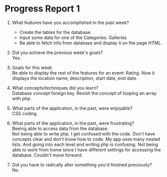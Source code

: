 Progress Report 1
=================  


1. What features have you accomplished in the past week?
	-	Create the tables for the database.
	-	Input some data for one of the Categories: Galleries
	-	Be able to fetch info from database and display it on the page HTML.  
	
2.	Did you achieve the previous week's goals?  
	Yes.  
	
3.	Goals for this week  
	Be able to display the rest of the features for an event: Rating.
	Now it displays the location name, description, start date, end date.   
	
4.	What concepts/techniques did you learn?  
	Database concept foreign key.
	Revisit the concept of looping an array with php.  
	
5.	What parts of the application, in the past, were enjoyable?  
	CSS coding.  
	
6.	What parts of the application, in the past, were frustrating?  
	Beeing able to access data from the database.  	
	Not being able to write php. I get confused with the code. Don't have concepts clear and don't know how to code.
	My app uses many nested lists. And going into each level and writing php is confusing.
	Not being able to work from home since I have different settings for accessing the database. Couldn't move forward.  
	
7.	Did you have to radically alter something you'd finished previously?  
	No.
	

	